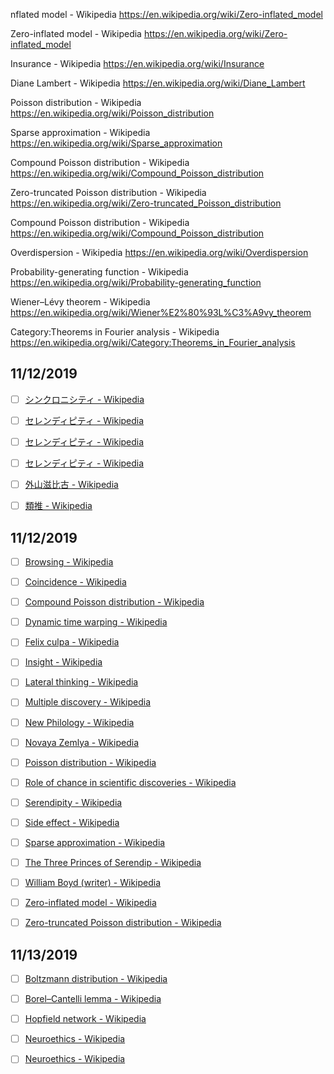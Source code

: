 nflated model - Wikipedia
https://en.wikipedia.org/wiki/Zero-inflated_model

Zero-inflated model - Wikipedia
https://en.wikipedia.org/wiki/Zero-inflated_model

Insurance - Wikipedia
https://en.wikipedia.org/wiki/Insurance

Diane Lambert - Wikipedia
https://en.wikipedia.org/wiki/Diane_Lambert

Poisson distribution - Wikipedia
https://en.wikipedia.org/wiki/Poisson_distribution

Sparse approximation - Wikipedia
https://en.wikipedia.org/wiki/Sparse_approximation

Compound Poisson distribution - Wikipedia
https://en.wikipedia.org/wiki/Compound_Poisson_distribution

Zero-truncated Poisson distribution - Wikipedia
https://en.wikipedia.org/wiki/Zero-truncated_Poisson_distribution

Compound Poisson distribution - Wikipedia
https://en.wikipedia.org/wiki/Compound_Poisson_distribution

Overdispersion - Wikipedia
https://en.wikipedia.org/wiki/Overdispersion

Probability-generating function - Wikipedia
https://en.wikipedia.org/wiki/Probability-generating_function

Wiener–Lévy theorem - Wikipedia
https://en.wikipedia.org/wiki/Wiener%E2%80%93L%C3%A9vy_theorem

Category:Theorems in Fourier analysis - Wikipedia
https://en.wikipedia.org/wiki/Category:Theorems_in_Fourier_analysis


## 11/12/2019

- [ ] [シンクロニシティ - Wikipedia](https://ja.wikipedia.org/wiki/%E3%82%B7%E3%83%B3%E3%82%AF%E3%83%AD%E3%83%8B%E3%82%B7%E3%83%86%E3%82%A3)

- [ ] [セレンディピティ - Wikipedia](https://ja.wikipedia.org/wiki/%E3%82%BB%E3%83%AC%E3%83%B3%E3%83%87%E3%82%A3%E3%83%94%E3%83%86%E3%82%A3#%E8%87%AA%E7%84%B6%E7%A7%91%E5%AD%A6%E3%81%AB%E3%81%8A%E3%81%91%E3%82%8B%E3%82%BB%E3%83%AC%E3%83%B3%E3%83%87%E3%82%A3%E3%83%94%E3%83%86%E3%82%A3)

- [ ] [セレンディピティ - Wikipedia](https://ja.wikipedia.org/wiki/%E3%82%BB%E3%83%AC%E3%83%B3%E3%83%87%E3%82%A3%E3%83%94%E3%83%86%E3%82%A3#%E8%84%9A%E6%B3%A8)

- [ ] [セレンディピティ - Wikipedia](https://ja.wikipedia.org/wiki/%E3%82%BB%E3%83%AC%E3%83%B3%E3%83%87%E3%82%A3%E3%83%94%E3%83%86%E3%82%A3)

- [ ] [外山滋比古 - Wikipedia](https://ja.wikipedia.org/wiki/%E5%A4%96%E5%B1%B1%E6%BB%8B%E6%AF%94%E5%8F%A4)

- [ ] [類推 - Wikipedia](https://ja.wikipedia.org/wiki/%E9%A1%9E%E6%8E%A8)



## 11/12/2019

- [ ] [Browsing - Wikipedia](https://en.wikipedia.org/wiki/Browsing)

- [ ] [Coincidence - Wikipedia](https://en.wikipedia.org/wiki/Coincidence)

- [ ] [Compound Poisson distribution - Wikipedia](https://en.wikipedia.org/wiki/Compound_Poisson_distribution)

- [ ] [Dynamic time warping - Wikipedia](https://en.wikipedia.org/wiki/Dynamic_time_warping)

- [ ] [Felix culpa - Wikipedia](https://en.wikipedia.org/wiki/Felix_culpa)

- [ ] [Insight - Wikipedia](https://en.wikipedia.org/wiki/Insight)

- [ ] [Lateral thinking - Wikipedia](https://en.wikipedia.org/wiki/Lateral_thinking)

- [ ] [Multiple discovery - Wikipedia](https://en.wikipedia.org/wiki/Multiple_discovery)

- [ ] [New Philology - Wikipedia](https://en.wikipedia.org/wiki/New_Philology)

- [ ] [Novaya Zemlya - Wikipedia](https://en.wikipedia.org/wiki/Novaya_Zemlya)

- [ ] [Poisson distribution - Wikipedia](https://en.wikipedia.org/wiki/Poisson_distribution)

- [ ] [Role of chance in scientific discoveries - Wikipedia](https://en.wikipedia.org/wiki/Role_of_chance_in_scientific_discoveries)

- [ ] [Serendipity - Wikipedia](https://en.wikipedia.org/wiki/Serendipity)

- [ ] [Side effect - Wikipedia](https://en.wikipedia.org/wiki/Side_effect)

- [ ] [Sparse approximation - Wikipedia](https://en.wikipedia.org/wiki/Sparse_approximation)

- [ ] [The Three Princes of Serendip - Wikipedia](https://en.wikipedia.org/wiki/The_Three_Princes_of_Serendip)

- [ ] [William Boyd (writer) - Wikipedia](https://en.wikipedia.org/wiki/William_Boyd_(writer))

- [ ] [Zero-inflated model - Wikipedia](https://en.wikipedia.org/wiki/Zero-inflated_model)

- [ ] [Zero-truncated Poisson distribution - Wikipedia](https://en.wikipedia.org/wiki/Zero-truncated_Poisson_distribution)




## 11/13/2019

- [ ] [Boltzmann distribution - Wikipedia](https://en.wikipedia.org/wiki/Boltzmann_distribution)

- [ ] [Borel–Cantelli lemma - Wikipedia](https://en.wikipedia.org/wiki/Borel%E2%80%93Cantelli_lemma)

- [ ] [Hopfield network - Wikipedia](https://en.wikipedia.org/wiki/Hopfield_network)

- [ ] [Neuroethics - Wikipedia](https://en.wikipedia.org/wiki/Neuroethics)

- [ ] [Neuroethics - Wikipedia](https://en.wikipedia.org/wiki/Neuroethics#Key_issues)
